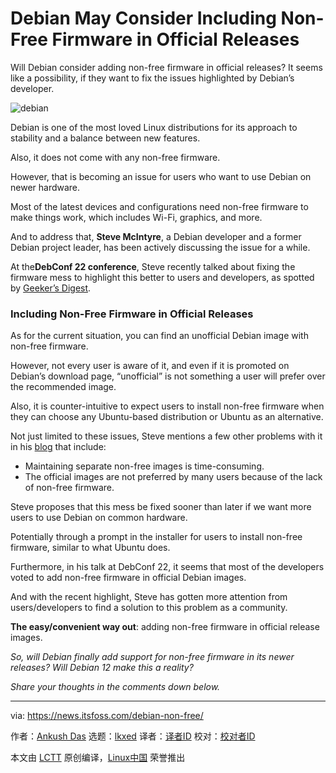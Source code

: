 [#]: subject: "Debian May Consider Including Non-Free Firmware in Official Releases"
[#]: via: "https://news.itsfoss.com/debian-non-free/"
[#]: author: "Ankush Das https://news.itsfoss.com/author/ankush/"
[#]: collector: "lkxed"
[#]: translator: " "
[#]: reviewer: " "
[#]: publisher: " "
[#]: url: " "

Debian May Consider Including Non-Free Firmware in Official Releases
======
Will Debian consider adding non-free firmware in official releases? It seems like a possibility, if they want to fix the issues highlighted by Debian’s developer.

![debian][1]

Debian is one of the most loved Linux distributions for its approach to stability and a balance between new features.

Also, it does not come with any non-free firmware.

However, that is becoming an issue for users who want to use Debian on newer hardware.

Most of the latest devices and configurations need non-free firmware to make things work, which includes Wi-Fi, graphics, and more.

And to address that, **Steve McIntyre**, a Debian developer and a former Debian project leader, has been actively discussing the issue for a while.

At the**DebConf 22 conference**, Steve recently talked about fixing the firmware mess to highlight this better to users and developers, as spotted by [Geeker’s Digest][2].

### Including Non-Free Firmware in Official Releases

As for the current situation, you can find an unofficial Debian image with non-free firmware.

However, not every user is aware of it, and even if it is promoted on Debian’s download page, “unofficial” is not something a user will prefer over the recommended image.

Also, it is counter-intuitive to expect users to install non-free firmware when they can choose any Ubuntu-based distribution or Ubuntu as an alternative.

Not just limited to these issues, Steve mentions a few other problems with it in his [blog][3] that include:

* Maintaining separate non-free images is time-consuming.
* The official images are not preferred by many users because of the lack of non-free firmware.

Steve proposes that this mess be fixed sooner than later if we want more users to use Debian on common hardware.

Potentially through a prompt in the installer for users to install non-free firmware, similar to what Ubuntu does.

Furthermore, in his talk at DebConf 22, it seems that most of the developers voted to add non-free firmware in official Debian images.

And with the recent highlight, Steve has gotten more attention from users/developers to find a solution to this problem as a community.

**The easy/convenient way out**: adding non-free firmware in official release images.

*So, will Debian finally add support for non-free firmware in its newer releases? Will Debian 12 make this a reality?*

*Share your thoughts in the comments down below.*

--------------------------------------------------------------------------------

via: https://news.itsfoss.com/debian-non-free/

作者：[Ankush Das][a]
选题：[lkxed][b]
译者：[译者ID](https://github.com/译者ID)
校对：[校对者ID](https://github.com/校对者ID)

本文由 [LCTT](https://github.com/LCTT/TranslateProject) 原创编译，[Linux中国](https://linux.cn/) 荣誉推出

[a]: https://news.itsfoss.com/author/ankush/
[b]: https://github.com/lkxed
[1]: https://news.itsfoss.com/wp-content/uploads/2022/07/debian-non-free-firmware.jpg
[2]: https://www.geekersdigest.com/debian-on-the-verge-to-include-non-free-firmware-in-official-releases/
[3]: https://blog.einval.com/2022/04/19#firmware-what-do-we-do
